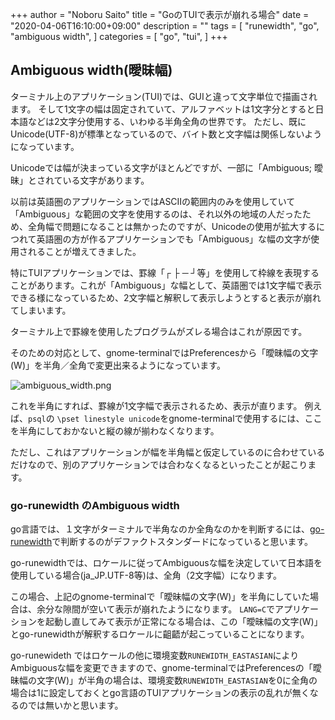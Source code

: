 +++
author = "Noboru Saito"
title = "GoのTUIで表示が崩れる場合"
date = "2020-04-06T16:10:00+09:00"
description = ""
tags = [
    "runewidth",
    "go",
    "ambiguous width",
]
categories = [
    "go",
    "tui",
]
+++

## Ambiguous width(曖昧幅)

ターミナル上のアプリケーション(TUI)では、GUIと違って文字単位で描画されます。
そして1文字の幅は固定されていて、アルファベットは1文字分とすると日本語などは2文字分使用する、いわゆる半角全角の世界です。
ただし、既にUnicode(UTF-8)が標準となっているので、バイト数と文字幅は関係しないようになっています。

Unicodeでは幅が決まっている文字がほとんどですが、一部に「Ambiguous; 曖昧」とされている文字があります。

以前は英語圏のアプリケーションではASCIIの範囲内のみを使用していて「Ambiguous」な範囲の文字を使用するのは、それ以外の地域の人だったため、全角幅で問題になることは無かったのですが、Unicodeの使用が拡大するにつれて英語圏の方が作るアプリケーションでも「Ambiguous」な幅の文字が使用されることが増えてきました。

特にTUIアプリケーションでは、罫線「┌ ├ ─ ┘等」を使用して枠線を表現することがあります。これが「Ambiguous」な幅として、英語圏では1文字幅で表示できる様になっているため、2文字幅と解釈して表示しようとすると表示が崩れてしまいます。

ターミナル上で罫線を使用したプログラムがズレる場合はこれが原因です。

そのための対応として、gnome-terminalではPreferencesから「曖昧幅の文字(W)」を半角／全角で変更出来るようになっています。

![ambiguous_width.png](../ambiguous_width.png)

これを半角にすれば、罫線が1文字幅で表示されるため、表示が直ります。
例えば、`psql`の `\pset linestyle unicode`をgnome-terminalで使用するには、ここを半角にしておかないと縦の線が揃わなくなります。

ただし、これはアプリケーションが幅を半角幅と仮定しているのに合わせているだけなので、別のアプリケーションでは合わなくなるといったことが起こります。

### go-runewidth のAmbiguous width

go言語では、１文字がターミナルで半角なのか全角なのかを判断するには、[go-runewidth](https://github.com/mattn/go-runewidth)で判断するのがデファクトスタンダードになっていると思います。

go-runewidthでは、ロケールに従ってAmbiguousな幅を決定していて日本語を使用している場合(ja_JP.UTF-8等)は、全角（2文字幅）になります。

この場合、上記のgnome-terminalで「曖昧幅の文字(W)」を半角にしていた場合は、余分な隙間が空いて表示が崩れたようになります。
`LANG=C`でアプリケーションを起動し直してみて表示が正常になる場合は、この「曖昧幅の文字(W)」とgo-runewidthが解釈するロケールに齟齬が起こっていることになります。

go-runewideth ではロケールの他に環境変数`RUNEWIDTH_EASTASIAN`によりAmbiguousな幅を変更できますので、gnome-terminalではPreferencesの「曖昧幅の文字(W)」が半角の場合は、環境変数`RUNEWIDTH_EASTASIAN`を0に全角の場合は1に設定しておくとgo言語のTUIアプリケーションの表示の乱れが無くなるのでは無いかと思います。
